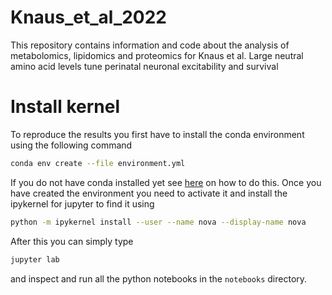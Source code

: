 # Knaus_et_al_2022
This repository contains information and code about the analysis of metabolomics, lipidomics and proteomics for Knaus et al. Large neutral amino acid levels tune perinatal neuronal excitability and survival

# Install kernel
To reproduce the results you first have to install the conda environment using the following command
```bash
conda env create --file environment.yml
```

If you do not have conda installed yet see [here](https://docs.conda.io/en/latest/miniconda.html) on how to do this. Once you have created the environment you need to activate it and install the ipykernel for jupyter to find it using
```bash
python -m ipykernel install --user --name nova --display-name nova
```

After this you can simply type
```bash
jupyter lab
```

and inspect and run all the python notebooks in the `notebooks` directory.
